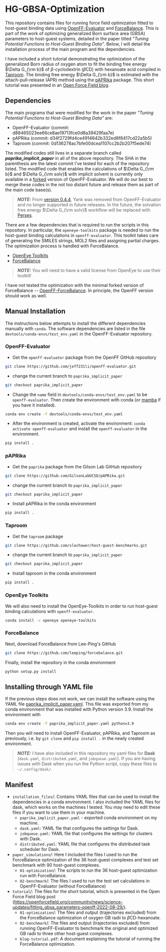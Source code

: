 # HG-GBSA-Optimization
This repository contains files for running force field optimization fitted to host-guest binding data using [OpenFF-Evaluator](https://github.com/openforcefield/openff-evaluator) and [ForceBalance](https://github.com/leeping/forcebalance). This is part of the work of optimizing generalized Born surface area (GBSA) parameters to host-guest systems, detailed in the paper titled *"Tuning Potential Functions to Host-Guest Binding Data"*. Below, I will detail the installation process of the main program and the dependencies. 

I have included a short tutorial demonstrating the optimization of the generalized Born radius of oxygen atom to fit the binding free energy $\Delta G_{\rm b}$ of $\beta$-cyclodextrin ($\beta$CD) with hexanoate acid compiled in [Taproom](https://github.com/slochower/host-guest-benchmarks). The binding free energy $\Delta G_{\rm b}$ is estimated with the attach-pull-release (APR) method using the [pAPRika](https://github.com/slochower/pAPRika) package. This short tutorial was presented in an [Open Force Field blog](https://openforcefield.org/community/news/science-updates/fitting_gbsa_parameters-openff-2022-08-29/).


## Dependencies
The main programs that were modified for the work in the paper *"Tuning Potential Functions to Host-Guest Binding Data"* are:
* OpenFF-Evaluator (commit: d88465023ee66ce8ae19713fce0d8a39429faa7e)
* pAPRika (commit: d34f2729fd4ce4914642b332ed8f8417cd22a5b5)
* Taproom (commit: 0d136278ac7bfe00dcea1107cc2b2b207f5ede74)

The modified codes still lives in a separate branch called ***paprika_implicit_paper*** in all of the above repository. The SHA in the parenthesis are the latest commit I've tested for each of the repository listed. The modified code that enables the calculations of $\Delta G_{\rm b}$ and $\Delta G_{\rm solv}$ with implicit solvent is currently only available in a [forked](https://github.com/jeff231li/openff-evaluator.git) version of OpenFF-Evaluator. We will do our best to merge these codes in the not too distant future and release them as part of the main code base(s).

> **_NOTE:_** From [version 0.4.4](https://github.com/openforcefield/openff-evaluator/releases/tag/v0.4.4), Yank was removed from OpenFF-Evaluator and no longer supported in future releases. In the future, the solvation free energy $\Delta G_{\rm solv}$ workflow will be replaced with [Perses](https://github.com/choderalab/perses.git).

There are a few dependencies that is required to run the scripts in this repository. In particular, the `openeye-toolkits` package is needed to run the host-guest binding calculations in `openff-evaluator`. This toolkit takes care of generating the SMILES strings, MOL2 files and assigning partial charges. The optimization process is handled with ForceBalance.
* [OpenEye Toolkits](https://docs.eyesopen.com/toolkits/python/index.html)
* [ForceBalance](https://github.com/leeping/forcebalance)

> **_NOTE:_** You will need to have a valid license from OpenEye to use their toolkit!

I have not tested the optimization with the minimal forked version of ForceBalance -- [OpenFF-ForceBalance](https://github.com/openforcefield/openff-forcebalance.git). In principle, the OpenFF version should work as well.

## Manual Installation
The instructions below attempts to install the different dependencies manually with `conda`. The software dependencies are listed in the file `devtools/conda-envs/test_env.yaml` in the OpenFF-Evaluator repository.

### OpenFF-Evaluator 
* Get the `openff-evaluator` package from the OpenFF GitHub repository
```bash
git clone https://github.com/jeff231li/openff-evaluator.git
```

* change the current branch to `paprika_implicit_paper`

```bash
git checkout paprika_implicit_paper
```

* Change the `name` field in `devtools/conda-envs/test_env.yaml` to be `openff-evaluator`. Then create the environment with conda (or [mamba](https://github.com/mamba-org/mamba) if you have it installed).

```bash
conda env create -f devtools/conda-envs/test_env.yaml
```
* After the environment is created, activate the environment: `conda activate openff-evaluator` and install the `openff-evaluator` in the environment.

```bash
pip install .
```

### pAPRika
* Get the `paprika` package from the Gilson Lab GitHub repository
```bash
git clone https://github.com/GilsonLabUCSD/pAPRika.git
```

* change the current branch to `paprika_implicit_paper`

```bash
git checkout paprika_implicit_paper
```

* Install pAPRika in the conda environment
```bash
pip install .
```

### Taproom
* Get the `taproom` package
```bash
git clone https://github.com/slochower/host-guest-benchmarks.git
```

* change the current branch to `paprika_implicit_paper`

```bash
git checkout paprika_implicit_paper
```

* Install taproom in the conda environment
```bash
pip install .
```

### OpenEye Toolkits
We will also need to install the OpenEye-Toolkits in order to run host-guest binding calculations with `openff-evaluator`.

```bash
conda install -c openeye openeye-toolkits
```

### ForceBalance
Next, download ForceBalance from Lee-Ping's GitHub
```bash
git clone https://github.com/leeping/forcebalance.git
```

Finally, install the repository in the conda environment

```bash
python setup.py install
```

## Installing through YAML file
If the previous steps does not work, we can install the software using the YAML file [paprika_implicit_paper.yaml](installation_files/paprika_implicit_paper.yaml). This file was exported from my conda environment that was installed with Python version 3.9. Install the environment with 
```bash
conda env create -f paprika_implicit_paper.yaml python=3.9
```
Then you will need to install OpenFF-Evaluator, pAPRika, and Taproom as previously, i.e. by `git clone` and `pip install .` in the newly created environment.

> **_NOTE:_** I have also included in this repository my yaml files for **Dask** (`dask.yaml`, `distributed.yaml`, and `jobqueue.yaml`). If you are having issues with Dask when you run the Python script, copy these files to `~/.config/dask/`. 


## Manifest 
* `installation_files`/: Contains YAML files that can be used to install the dependencies in a conda environment. I also included the YAML files for dask, which works on the machines I tested. You may need to edit these files if you want to use them in your machine.
  * `paprika_implicit_paper.yaml` - exported conda environment on my machine.
  * `dask.yaml`: YAML file that configures the settings for Dask.
  * `jobqueue.yaml`: YAML file that configures the settings for clusters with Dask.
  * `distributed.yaml`: YAML file that configures the distributed task scheduler for Dask.
* `paper_simulations`/: Here I included the files I used to run the ForceBalance optimization of the 36 host-guest complexes and test set benchmark with 90 host-guest complexes. 
  * `01-optimization`/: The scripts to run the 36 host-guest optimization run with ForceBalance.
  * `02-benchmark`/: The files I used to run the test set calculations in OpenFF-Evaluator (without ForceBalance)
* `tutorial`/: The files for the short tutorial, which is presented in the Open Force Field blog post (https://openforcefield.org/community/news/science-updates/fitting_gbsa_parameters-openff-2022-08-29/). 
  * `01-optimization`/: The files and output (trajectories excluded) from the ForceBalance optimization of oxygen GB radii to $\beta$CD-hexanoate.
  * `02-benchmark`/: The files and output (trajectories excluded) from running OpenFF-Evaluator to benchmark the original and optimized GB radii to three other host-guest complexes.
  * `blog-tutorial.pdf`: A document explaining the tutorial of running the ForceBalance optimization.